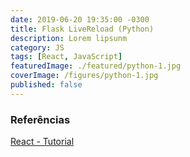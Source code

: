 ```yaml
---
date: 2019-06-20 19:35:00 -0300
title: Flask LiveReload (Python)
description: Lorem lipsunm
category: JS
tags: [React, JavaScript]
featuredImage: ./featured/python-1.jpg
coverImage: /figures/python-1.jpg
published: false
---
```



### Referências

[React - Tutorial](https://reactjs.org/tutorial/tutorial.html)  
